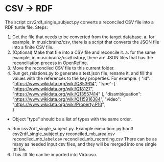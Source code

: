 # CSV -> RDF
The script csv2rdf_single_subject.py converts a reconciled CSV file into a RDF turtle file.
Steps:
1.  Get the file that needs to be converted from the target database.
    a. for example, in musicbrainz/csv, there is a script that converts the JSON file into a finite CSV file.
2.  (Optional) Make that file into a CSV file and reconcile it. 
    a. for the same example, in musicbrainz/csv/history, there are JSON files that has the reconciliation process in OpenRefine.
3.  Move the reconciled CSV file to this current folder.
4.  Run get_relations.py to generate a test.json file, rename it, and fill the values with the references to the key properties. For example:
{
    "id": "https://www.wikidata.org/wiki/Q853614",
    "type": [
        "https://www.wikidata.org/wiki/Q18127",
        "https://www.wikidata.org/wiki/Q13557414"
    ],
    "disambiguation": "https://www.wikidata.org/wiki/Q115916384",
    "video": "https://www.wikidata.org/wiki/Property:P10",      
}
* Object "type" should be a list of types with the same order.
5. Run csv2rdf_single_subject.py. Example execution:
python3 csv2rdf_single_subject.py reconciled_mb_area.csv reconciled_mb_label.csv reconciled_mb_recording.csv 
There can be as many as needed input csv files, and they will be merged into one single .ttl file.
6. This .ttl file can be imported into Virtuoso.
    